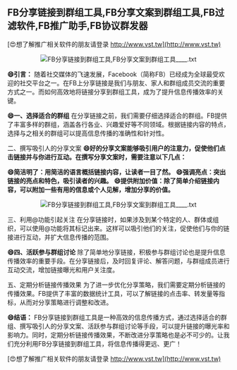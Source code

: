 ## **FB分享链接到群组工具,FB分享文案到群组工具,FB过滤软件,FB推广助手,FB协议群发器**

[😍想了解推广相关软件的朋友请登录 http://www.vst.tw](http://www.vst.tw)

 <center><img src="https://vst.tw/MP4/tuiguang/png/8.png" alt="FB分享链接到群组工具,FB分享文案到群组工具____.txt"></center>

**😄引言：**
随着社交媒体的飞速发展，Facebook（简称FB）已经成为全球最受欢迎的社交平台之一。在FB上分享链接是我们与朋友、家人和群组成员交流的重要方式之一。而如何高效地将链接分享到群组工具，成为了提升信息传播效率的关键。

**😄一、选择适合的群组**
在分享链接之前，我们需要仔细选择适合的群组。FB提供了丰富多样的群组，涵盖各行各业、兴趣爱好等不同领域。根据链接内容的特点，选择与之相关的群组可以提高信息传播的准确性和针对性。

二、撰写吸引人的分享文案
**😄好的分享文案能够吸引用户的注意力，促使他们点击链接并与你进行互动。在撰写分享文案时，需要注意以下几点：**

**😄简洁明了：用简洁的语言概括链接内容，让读者一目了然。**
**😄强调亮点：突出链接的亮点和特色，吸引读者的兴趣。**
**😄提供附加价值：除了简单介绍链接内容，可以附加一些有用的信息或个人见解，增加分享的价值。**

 <center><img src="https://vst.tw/MP4/tuiguang/png/3.png" alt="FB分享链接到群组工具,FB分享文案到群组工具____.txt"></center>

三、利用@功能引起关注
在分享链接时，如果涉及到某个特定的人、群体或组织，可以使用@功能将其标记出来。这样可以吸引他们的关注，促使他们与你的链接进行互动，并扩大信息传播的范围。

**😄四、活跃参与群组讨论**
除了简单地分享链接，积极参与群组讨论也是提升信息传播效率的重要手段。在分享链接后，及时回复评论、解答问题，与群组成员进行互动交流，增加链接曝光和用户关注度。

五、定期分析链接传播效果
为了进一步优化分享策略，我们需要定期分析链接的传播效果。FB提供了丰富的数据统计工具，可以了解链接的点击率、转发量等指标，从而对分享策略进行调整和改进。

**😄结语：**
FB分享链接到群组工具是一种高效的信息传播方式，通过选择适合的群组、撰写吸引人的分享文案、活跃参与群组讨论等手段，可以提升链接的曝光率和影响力。同时，定期分析链接传播效果，不断改进分享策略也是必不可少的。让我们充分利用FB分享链接到群组工具，将信息传播得更远、更广！

[😍想了解推广相关软件的朋友请登录 http://www.vst.tw](http://www.vst.tw)



